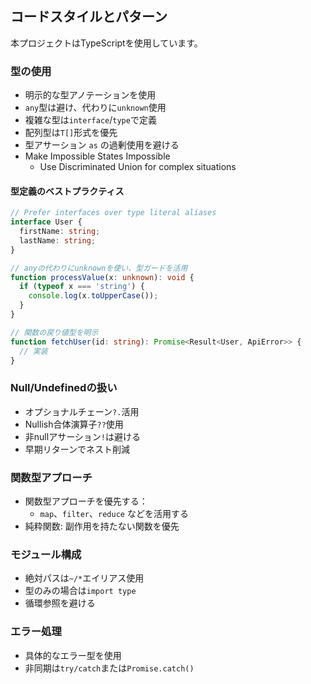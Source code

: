 ## コードスタイルとパターン

本プロジェクトはTypeScriptを使用しています。

### 型の使用

- 明示的な型アノテーションを使用
- `any`型は避け、代わりに`unknown`使用
- 複雑な型は`interface`/`type`で定義
- 配列型は`T[]`形式を優先
- 型アサーション `as` の過剰使用を避ける
- Make Impossible States Impossible
  - Use Discriminated Union for complex situations

#### 型定義のベストプラクティス

```typescript
// Prefer interfaces over type literal aliases
interface User {
  firstName: string;
  lastName: string;
}

// anyの代わりにunknownを使い、型ガードを活用
function processValue(x: unknown): void {
  if (typeof x === 'string') {
    console.log(x.toUpperCase());
  }
}

// 関数の戻り値型を明示
function fetchUser(id: string): Promise<Result<User, ApiError>> {
  // 実装
}
```

### Null/Undefinedの扱い

- オプショナルチェーン`?.`活用
- Nullish合体演算子`??`使用
- 非nullアサーション`!`は避ける
- 早期リターンでネスト削減

### 関数型アプローチ

- 関数型アプローチを優先する：
  - `map`、`filter`、`reduce` などを活用する
- 純粋関数: 副作用を持たない関数を優先

### モジュール構成

- 絶対パスは`~/*`エイリアス使用
- 型のみの場合は`import type`
- 循環参照を避ける

### エラー処理

- 具体的なエラー型を使用
- 非同期は`try/catch`または`Promise.catch()`

